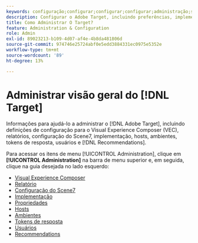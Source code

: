 ```yaml
---
keywords: configuração;configurar;configurar;configurar;administração;setting;setup;set-up;set up;administration
description: Configurar o Adobe Target, incluindo preferências, implementação, gerenciamento de usuários, propriedades, configuração do Scene7, gerenciamento de hosts e tokens de resposta.
title: Como Administrar O Target?
feature: Administration & Configuration
role: Admin
exl-id: 89023213-b109-4d07-af4e-4b8da481806d
source-git-commit: 974746e25724abf0e5edd3884331ec0975e5352e
workflow-type: tm+mt
source-wordcount: '89'
ht-degree: 13%

---
```


# Administrar visão geral do [!DNL Target]

Informações para ajudá-lo a administrar o [!DNL Adobe Target], incluindo definições de configuração para o Visual Experience Composer (VEC), relatórios, configuração do Scene7, implementação, hosts, ambientes, tokens de resposta, usuários e [!DNL Recommendations].

Para acessar os itens de menu [!UICONTROL Administration], clique em **[!UICONTROL Administration]** na barra de menu superior e, em seguida, clique na guia desejada no lado esquerdo:

* [Visual Experience Composer](/help/main/administrating-target/visual-experience-composer-set-up.md)
* [Relatório](/help/main/administrating-target/reporting.md)
* [Configuração do Scene7](/help/main/administrating-target/scene7-settings.md)
* [Implementação](/help/main/c-implementing-target/implementing-target.md)
* [Propriedades](/help/main/administrating-target/c-user-management/property-channel/property-channel.md)
* [Hosts](/help/main/administrating-target/hosts.md)
* [Ambientes](/help/main/administrating-target/environments.md)
* [Tokens de resposta](/help/main/administrating-target/response-tokens.md)
* [Usuários](/help/main/administrating-target/c-user-management/user-management.md)
* [Recommendations](/help/main/administrating-target/recommendations-settings.md)
